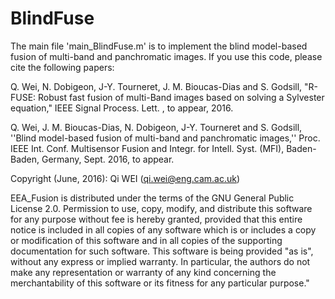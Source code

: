 # BlindFuse

The main file 'main_BlindFuse.m' is to implement the blind model-based fusion of multi-band and panchromatic images.
If you use this code, please cite the following papers:

Q. Wei, N. Dobigeon, J-Y. Tourneret, J. M. Bioucas-Dias and S. Godsill, "R-FUSE: Robust fast fusion of multi-Band images based on solving a Sylvester equation," IEEE Signal Process. Lett. , to appear, 2016. 

Q. Wei, J. M. Bioucas-Dias, N. Dobigeon, J-Y. Tourneret and S. Godsill, ''Blind model-based fusion of multi-band and panchromatic images,'' Proc. IEEE Int. Conf. Multisensor Fusion and Integr. for Intell. Syst. (MFI), Baden-Baden, Germany, Sept. 2016, to appear.

Copyright (June, 2016): Qi WEI (qi.wei@eng.cam.ac.uk)

EEA_Fusion is distributed under the terms of the GNU General Public License 2.0. Permission to use, copy, modify, and distribute this software for any purpose without fee is hereby granted, provided that this entire notice is included in all copies of any software which is or includes a copy or modification of this software and in all copies of the supporting documentation for such software. This software is being provided "as is", without any express or implied warranty. In particular, the authors do not make any representation or warranty of any kind concerning the merchantability of this software or its fitness for any particular purpose."
